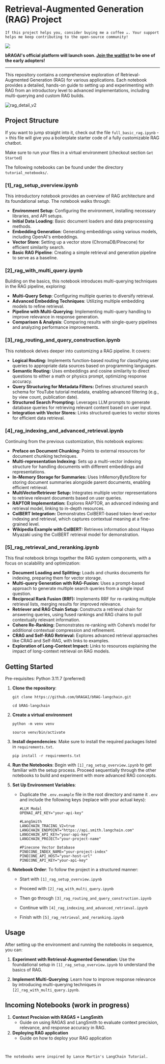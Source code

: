 # Retrieval-Augmented Generation (RAG) Project

`If this project helps you, consider buying me a coffee ☕. Your support helps me keep contributing to the open-source community!`
<p>
    <a href="https://buymeacoffee.com/bragai" target="_blank" rel="noopener noreferrer">
        <img src="https://img.shields.io/badge/sponsor-30363D?style=for-the-badge&logo=GitHub-Sponsors&logoColor=#white" />
    </a>
</p>

**bRAGAI's official platform will launch soon. <a href="https://bragai.tech/">Join the waitlist</a> to be one of the early adopters!**

---------------------

This repository contains a comprehensive exploration of Retrieval-Augmented Generation (RAG) for various applications.
Each notebook provides a detailed, hands-on guide to setting up and experimenting with RAG from an introductory level to advanced implementations, including multi-querying and custom RAG builds.

![rag_detail_v2](assets/img/rag-architecture.png)

## Project Structure

If you want to jump straight into it, check out the file `full_basic_rag.ipynb` -> this file will give you a boilerplate starter code of a fully customizable RAG chatbot.

Make sure to run your files in a virtual environment (checkout section `Get Started`)

The following notebooks can be found under the directory `tutorial_notebooks/`.

### [1]\_rag_setup_overview.ipynb

This introductory notebook provides an overview of RAG architecture and its foundational setup.
The notebook walks through: 
- **Environment Setup**: Configuring the environment, installing necessary libraries, and API setups.
- **Initial Data Loading**: Basic document loaders and data preprocessing methods.
- **Embedding Generation**: Generating embeddings using various models, including OpenAI's embeddings.
- **Vector Store**: Setting up a vector store (ChromaDB/Pinecone) for efficient similarity search.
- **Basic RAG Pipeline**: Creating a simple retrieval and generation pipeline to serve as a baseline.

### [2]\_rag_with_multi_query.ipynb

Building on the basics, this notebook introduces multi-querying techniques in the RAG pipeline, exploring: 
- **Multi-Query Setup**: Configuring multiple queries to diversify retrieval.
- **Advanced Embedding Techniques**: Utilizing multiple embedding models to refine retrieval.
- **Pipeline with Multi-Querying**: Implementing multi-query handling to improve relevance in response generation.
- **Comparison & Analysis**: Comparing results with single-query pipelines and analyzing performance improvements.

### [3]_rag_routing_and_query_construction.ipynb

This notebook delves deeper into customizing a RAG pipeline.
It covers: 
- **Logical Routing:** Implements function-based routing for classifying user queries to appropriate data sources based on programming languages.
- **Semantic Routing:** Uses embeddings and cosine similarity to direct questions to either a math or physics prompt, optimizing response accuracy.
- **Query Structuring for Metadata Filters:** Defines structured search schema for YouTube tutorial metadata, enabling advanced filtering (e.g., by view count, publication date).
- **Structured Search Prompting:** Leverages LLM prompts to generate database queries for retrieving relevant content based on user input.
- **Integration with Vector Stores:** Links structured queries to vector stores for efficient data retrieval.


### [4]_rag_indexing_and_advanced_retrieval.ipynb

Continuing from the previous customization, this notebook explores:
- **Preface on Document Chunking:** Points to external resources for document chunking techniques.
- **Multi-representation Indexing:** Sets up a multi-vector indexing structure for handling documents with different embeddings and representations.
- **In-Memory Storage for Summaries:** Uses InMemoryByteStore for storing document summaries alongside parent documents, enabling efficient retrieval.
- **MultiVectorRetriever Setup:** Integrates multiple vector representations to retrieve relevant documents based on user queries.
- **RAPTOR Implementation:** Explores RAPTOR, an advanced indexing and retrieval model, linking to in-depth resources.
- **ColBERT Integration:** Demonstrates ColBERT-based token-level vector indexing and retrieval, which captures contextual meaning at a fine-grained level.
- **Wikipedia Example with ColBERT:** Retrieves information about Hayao Miyazaki using the ColBERT retrieval model for demonstration.

### [5]_rag_retrieval_and_reranking.ipynb

This final notebook brings together the RAG system components, with a focus on scalability and optimization: 
- **Document Loading and Splitting:** Loads and chunks documents for indexing, preparing them for vector storage.
- **Multi-query Generation with RAG-Fusion:** Uses a prompt-based approach to generate multiple search queries from a single input question.
- **Reciprocal Rank Fusion (RRF):** Implements RRF for re-ranking multiple retrieval lists, merging results for improved relevance.
- **Retriever and RAG Chain Setup:** Constructs a retrieval chain for answering queries, using fused rankings and RAG chains to pull contextually relevant information.
- **Cohere Re-Ranking:** Demonstrates re-ranking with Cohere’s model for additional contextual compression and refinement.
- **CRAG and Self-RAG Retrieval:** Explores advanced retrieval approaches like CRAG and Self-RAG, with links to examples.
- **Exploration of Long-Context Impact:** Links to resources explaining the impact of long-context retrieval on RAG models.

## Getting Started

Pre-requisites: Python 3.11.7 (preferred)

1.  **Clone the repository**:

    ```{bash}
    git clone https://github.com/bRAGAI/bRAG-langchain.git 

    cd bRAG-langchain
    ```
2. **Create a virtual environment**
   
    ```{bash}
    python -m venv venv

    source venv/bin/activate
    ```
   
3.  **Install dependencies**: Make sure to install the required packages listed in `requirements.txt`.

    `pip install -r requirements.txt`

4.  **Run the Notebooks**:
    Begin with `[1]_rag_setup_overview.ipynb` to get familiar with the setup process. Proceed sequentially through the other notebooks to build and experiment with more advanced RAG concepts.

5.  **Set Up Environment Variables**:

    -   Duplicate the `.env.example` file in the root directory and name it `.env` and include the following keys (replace with your actual keys):

        ```         
        #LLM Modal
        OPENAI_API_KEY="your-api-key"

        #LangSmith
        LANGCHAIN_TRACING_V2=true
        LANGCHAIN_ENDPOINT="https://api.smith.langchain.com"
        LANGCHAIN_API_KEY="your-api-key"
        LANGCHAIN_PROJECT="your-project-name"

        #Pinecone Vector Database
        PINECONE_INDEX_NAME="your-project-index"
        PINECONE_API_HOST="your-host-url"
        PINECONE_API_KEY="your-api-key"
        ```

6.  **Notebook Order**:
    To follow the project in a structured manner:

    -   Start with `[1]_rag_setup_overview.ipynb`

    -   Proceed with `[2]_rag_with_multi_query.ipynb`
    
    -   Then go through `[3]_rag_routing_and_query_construction.ipynb`

    -   Continue with `[4]_rag_indexing_and_advanced_retrieval.ipynb`

    -   Finish with `[5]_rag_retrieval_and_reranking.ipynb`

## Usage

After setting up the environment and running the notebooks in sequence, you can:

1.  **Experiment with Retrieval-Augmented Generation**:
    Use the foundational setup in `[1]_rag_setup_overview.ipynb` to understand the basics of RAG.

2.  **Implement Multi-Querying**:
    Learn how to improve response relevance by introducing multi-querying techniques in `[2]_rag_with_multi_query.ipynb`.


## Incoming Notebooks (work in progress)
1. **Context Precision with RAGAS + LangSmith**
   - Guide on using RAGAS and LangSmith to evaluate context precision, relevance, and response accuracy in RAG.
2. **Deploying RAG application**
   - Guide on how to deploy your RAG application

<br>

    The notebooks were inspired by Lance Martin's LangChain Tutorial.

